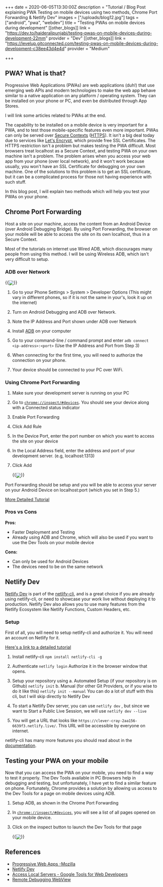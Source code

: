 +++
date = 2020-06-05T13:30:00Z
description = "Tutorial / Blog Post explaining PWA Testing on mobile devices using two methods, Chrome Port Forwarding & Netlify Dev"
images = ["/uploads/blog12.jpg"]
tags = ["android", "pwa", "webdev"]
title = "Testing PWAs on mobile devices during development"
[[other_blogs]]
link = "https://dev.to/haideralipunjabi/testing-pwas-on-mobile-devices-during-development-22mm"
provider = "Dev"
[[other_blogs]]
link = "https://levelup.gitconnected.com/testing-pwas-on-mobile-devices-during-development-c38ee43d4e4d"
provider = "Medium"

+++
## PWA? What is that?

Progressive Web Applications (PWAs) are web applications (duh!) that use emerging web APIs and modern technologies to make the web app behave similar to a native application on any platform / operating system. They can be installed on your phone or PC, and even be distributed through App Stores.

I will link some articles related to PWAs at the end.

The capability to be installed on a mobile device is very important for a PWA, and to test those mobile-specific features even more important. PWAs can only be served over [Secure Contexts](https://developer.mozilla.org/en-US/docs/Web/Security/Secure_Contexts) ([HTTPS](https://developer.mozilla.org/en-US/docs/Glossary/HTTPS)). It isn't a big deal today due to services like [Let's Encrypt](https://letsencrypt.org/), which provide free SSL Certificates. The HTTPS restriction isn't a problem but makes testing the PWA difficult. Most browsers treat localhost as a Secure Context, and testing PWA on your own machine isn't a problem. The problem arises when you access your web app from your phone (over local network), and it won't work because usually, you won't have an SSL Certificate for debugging on your own machine. One of the solutions to this problem is to get an SSL certificate, but it can be a complicated process for those not having experience with such stuff.

In this blog post, I will explain two methods which will help you test your PWAs on your phone.

## Chrome Port Forwarding

Host a site on your machine, access the content from an Android Device (over Android Debugging Bridge). By using Port Forwarding, the browser on your mobile will be able to access the site on its own localhost, thus in a Secure Context.

Most of the tutorials on internet use Wired ADB, which discourages many people from using this method. I will be using Wireless ADB, which isn't very difficult to setup.

### ADB over Network


   {{<image src="/uploads/screenshot_20200605-114625_settings-2.png" class="image-resp" align="center">}}
  
1. Go to your Phone Settings > System > Developer Options (This might vary in different phones, so if it is not the same in your's, look it up on the internet)
  
2. Turn on Android Debugging and ADB over Network.

3. Note the IP Address and Port shown under ADB over Network
  
4. Install [ADB]() on your computer
  
5. Go to your command-line / command prompt and enter `adb connect <ip-address>:<port>` (Use the IP Address and Port from Step 3)
  
6. When connecting for the first time, you will need to authorize the connection on your phone.
  
7. Your device should be connected to your PC over WiFi.

### Using Chrome Port Forwarding

1. Make sure your development server is running on your PC
  
2. Go to [`chrome://inspect/#devices`](chrome://inspect/#devices). You should see your device along with a Connected status indicator
  
3. Enable Port Forwarding
  
4. Click Add Rule
  
5. In the Device Port, enter the port number on which you want to access the site on your device
  
6. In the Local Address field, enter the address and port of your development server. (e.g, localhost:1313)
  
7. Click Add

   {{<image src="/uploads/maim-1591337806.png" class="image-resp" align="center">}}

Port Forwarding should be setup and you will be able to access your server on your Android Device on localhost:port (which you set in Step 5.)

[More Detailed Tutorial](https://developers.google.com/web/tools/chrome-devtools/remote-debugging/local-server)

### Pros vs Cons

**Pros:**

* Faster Deployment and Testing
* Already using ADB and Chrome, which will also be used if you want to use the Dev Tools on your mobile device

**Cons:**

* Can only be used for Android Devices
* The devices need to be on the same network

## Netlify Dev

[Netlify Dev](https://www.netlify.com/products/dev/) is part of the [netlify-cli](https://docs.netlify.com/cli/get-started), and is a great choice if you are already using netlify-cli, or need to showcase your work live without deploying it to production. Netlify Dev also allows you to use many features from the Netlify Ecosystem like Netlify Functions, Custom Headers, etc.

### Setup

First of all, you will need to setup netlify-cli and authorize it. You will need an account on Netlify for it.

[Here's a link to a detailed tutorial]()

1. Install netlify-cli
   `npm install netlify-cli -g`
2. Authenticate
   `netlify login`
   Authorize it in the browser window that opens.
  
3. Setup your repository using
   a. Automated Setup (if your repository is on Github)
   `netlify init`
   b. Manual (for other Git Providers, or if you wise to do it like this)
   `netlify init --manual`
   You can do a lot of stuff with this cli, but I will skip directly to Netlify Dev
  
4. To start a Netlify Dev server, you can use `netlify dev` , but since we want to Start a Public Live Session, we will use
   `netlify dev --live`
  
5. You will get a URL that looks like `https://clever-cray-2aa156-6639f3.netlify.live/`. This URL will be accessible by everyone on internet.

netlify-cli has many more features you should read about in the [documentation](https://docs.netlify.com/cli/get-started/#netlify-dev).

## Testing your PWA on your mobile

Now that you can access the PWA on your mobile, you need to find a way to test it properly. The Dev Tools available in PC Browsers help in debugging and testing, but unfortunately, I have yet to find a similar feature on phone. Fortunately, Chrome provides a solution by allowing us access to the Dev Tools for a page on mobile devices using ADB.

1. Setup ADB, as shown in the Chrome Port Forwarding
2. In [`chrome://inspect/#devices`](chrome://inspect/#devices), you will see a list of all pages opened on your mobile device.
3. Click on the inspect button to launch the Dev Tools for that page

   {{<image src="/uploads/maim-1591337816.png" class="image-resp" align="center">}}

## References

* [Progressive Web Apps -Mozilla](https://developer.mozilla.org/en-US/docs/Web/Progressive_web_apps)
* [Netlify Dev](https://www.netlify.com/products/dev/)
* [Access Local Servers - Google Tools for Web Developers](https://developers.google.com/web/tools/chrome-devtools/remote-debugging/local-server)
* [Remote Debugging WebView](https://developers.google.com/web/tools/chrome-devtools/remote-debugging/webviews)
